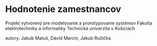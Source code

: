 # Hodnotenie zamestnancov
Projekt vytvorený pre modelovanie a prorotypovanie systémov
Fakulta elektrotechniky a informatiky
Technická univerzita v Košiciach

autory: Jakub Matuš, Dávid Marcin, Jakub Ružička

